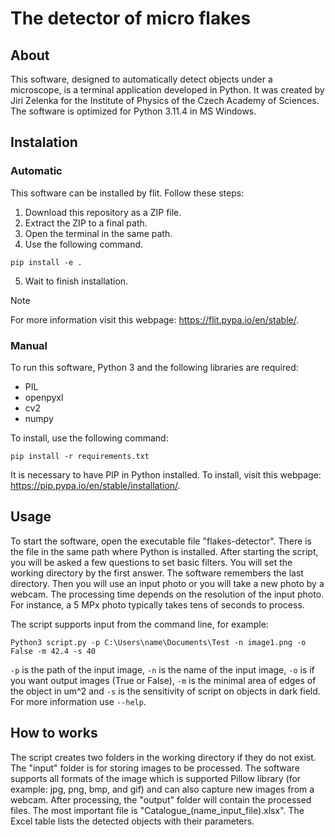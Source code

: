 # The detector of micro flakes

## About
This software, designed to automatically detect objects under a microscope, is a terminal application developed in Python. It was created by Jiri Zelenka for the Institute of Physics of the Czech Academy of Sciences. The software is optimized for Python 3.11.4 in MS Windows.

## Instalation

### Automatic
This software can be installed by flit. Follow these steps:
1. Download this repository as a ZIP file.
2. Extract the ZIP to a final path.
3. Open the terminal in the same path.
4. Use the following command.
```
pip install -e .
```
5. Wait to finish installation.
> [!NOTE]
> For more information visit this webpage: https://flit.pypa.io/en/stable/.


### Manual
To run this software, Python 3 and the following libraries are required:
- PIL
- openpyxl
- cv2
- numpy

To install, use the following command:
```
pip install -r requirements.txt
```
It is necessary to have PIP in Python installed. To install, visit this webpage: https://pip.pypa.io/en/stable/installation/.

## Usage
To start the software, open the executable file "flakes-detector". There is the file in the same path where Python is installed. After starting the script, you will be asked a few questions to set basic filters. You will set the working directory by the first answer. The software remembers the last directory. Then you will use an input photo or you will take a new photo by a webcam. The processing time depends on the resolution of the input photo. For instance, a 5 MPx photo typically takes tens of seconds to process.

The script supports input from the command  line, for example:
```
Python3 script.py -p C:\Users\name\Documents\Test -n image1.png -o False -m 42.4 -s 40
```
`-p` is the path of the input image, `-n` is the name of the input image, `-o` is if you want output images (True or False), `-m` is the minimal area of edges of the object in um^2 and `-s` is the sensitivity of script on objects in dark field. For more information use `--help`.
## How to works
The script creates two folders in the working directory if they do not exist. The "input" folder is for storing images to be processed. The software supports all formats of the image which is supported Pillow library (for example: jpg, png, bmp, and gif) and can also capture new images from a webcam. After processing, the "output" folder will contain the processed files. The most important file is "Catalogue_(name_input_file).xlsx". The Excel table lists the detected objects with their parameters.
